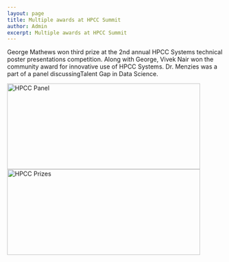 ```yaml
---
layout: page
title: Multiple awards at HPCC Summit
author: Admin
excerpt: Multiple awards at HPCC Summit
---
```

George Mathews won third prize at the 2nd annual HPCC Systems technical poster presentations competition. Along with George, Vivek Nair won the community award for innovative use of HPCC Systems. Dr. Menzies was a part of a panel discussingTalent Gap in Data Science.

<img src="{{site.url}}/img/2017hpccpanel.jpg" alt="HPCC Panel" height="200" width="450">

<img src="{{site.url}}/img/2017hpccprize.jpg" alt="HPCC Prizes" height="200" width="450">

